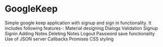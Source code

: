 # GoogleKeep
Simple google keep application with signup and sign in functionality.
It includes following features-:
Material designing
Dialogs
Validation
Signup
Signin
Adding Notes
Deleting Notes
Logout 
Password save functionality
Use of JSON server
Callbacks
Promises
CSS styling

